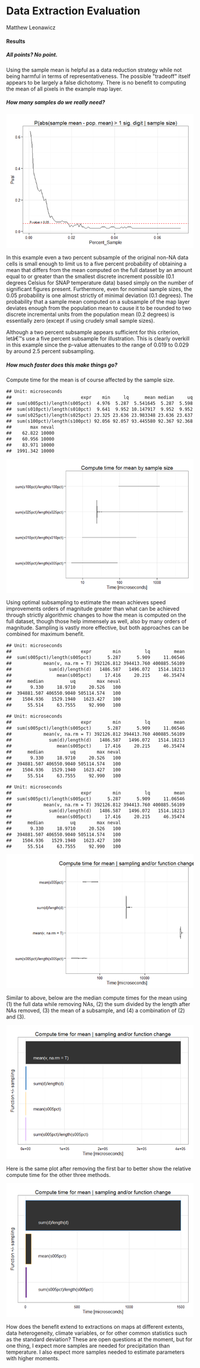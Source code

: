 # Data Extraction Evaluation
Matthew Leonawicz  


#### Results

##### All points? No point.

Using the sample mean is helpful as a data reduction strategy while not being harmful in terms of representativeness.
The possible "tradeoff" itself appears to be largely a false dichotomy.
There is no benefit to computing the mean of all pixels in the example map layer.

##### How many samples do we really need?

![](eval_res_files/figure-html/sigdig-1.png) 

In this example even a two percent subsample of the original non-NA data cells is small enough to limit us to a five percent probability of obtaining a mean that differs from the mean computed on the full dataset
by an amount equal to or greater than the smallest discrete increment possible (0.1 degrees Celsius for SNAP temperature data) based simply on the number of significant figures present.
Furthermore, even for nominal sample sizes, the 0.05 probability is one almost strictly of minimal deviation (0.1 degrees).
The probability that a sample mean computed on a subsample of the map layer deviates enough from the population mean
to cause it to be rounded to two discrete incremental units from the population mean (0.2 degrees) is essentially zero (except if using crudely small sample sizes).

Although a two percent subsample appears sufficient for this criterion, letâ€™s use a five percent subsample for illustration.
This is clearly overkill in this example since the p-value attenuates to the range of 0.019 to 0.029 by around 2.5 percent subsampling.

##### How much faster does this make things go?

Compute time for the mean is of course affected by the sample size.




```
## Unit: microseconds
##                          expr    min     lq      mean median     uq
##  sum(s005pct)/length(s005pct)  4.976  5.287  5.541645  5.287  5.598
##  sum(s010pct)/length(s010pct)  9.641  9.952 10.147917  9.952  9.952
##  sum(s025pct)/length(s025pct) 23.325 23.636 23.983348 23.636 23.637
##  sum(s100pct)/length(s100pct) 92.056 92.057 93.445580 92.367 92.368
##       max neval
##    62.822 10000
##    60.956 10000
##    83.971 10000
##  1991.342 10000
```

![](eval_res_files/figure-html/benchmarks3-1.png) 

Using optimal subsampling to estimate the mean achieves speed improvements orders of magnitude greater than what can be achieved through strictly algorithmic changes to how the mean is computed on the full dataset,
though those help immensely as well, also by many orders of magnitude.
Sampling is vastly more effective, but both approaches can be combined for maximum benefit.


```
## Unit: microseconds
##                          expr        min         lq         mean
##  sum(s005pct)/length(s005pct)      5.287      5.909     11.06546
##            mean(v, na.rm = T) 392126.812 394413.760 400885.56109
##              sum(d)/length(d)   1486.587   1496.072   1514.18213
##                 mean(s005pct)     17.416     20.215     46.35474
##      median          uq        max neval
##       9.330     18.9710     20.526   100
##  394881.507 406550.9040 505114.574   100
##    1504.936   1529.1940   1623.427   100
##      55.514     63.7555     92.990   100
```

```
## Unit: microseconds
##                          expr        min         lq         mean
##  sum(s005pct)/length(s005pct)      5.287      5.909     11.06546
##            mean(v, na.rm = T) 392126.812 394413.760 400885.56109
##              sum(d)/length(d)   1486.587   1496.072   1514.18213
##                 mean(s005pct)     17.416     20.215     46.35474
##      median          uq        max neval
##       9.330     18.9710     20.526   100
##  394881.507 406550.9040 505114.574   100
##    1504.936   1529.1940   1623.427   100
##      55.514     63.7555     92.990   100
```

```
## Unit: microseconds
##                          expr        min         lq         mean
##  sum(s005pct)/length(s005pct)      5.287      5.909     11.06546
##            mean(v, na.rm = T) 392126.812 394413.760 400885.56109
##              sum(d)/length(d)   1486.587   1496.072   1514.18213
##                 mean(s005pct)     17.416     20.215     46.35474
##      median          uq        max neval
##       9.330     18.9710     20.526   100
##  394881.507 406550.9040 505114.574   100
##    1504.936   1529.1940   1623.427   100
##      55.514     63.7555     92.990   100
```

![](eval_res_files/figure-html/benchmarks4-1.png) 

Similar to above, below are the median compute times for the mean using (1) the full data while removing NAs, (2) the sum divided by the length after NAs removed, (3) the mean of a subsample, and (4) a combination of (2) and (3).

![](eval_res_files/figure-html/benchmarks4med1-1.png) 

Here is the same plot after removing the first bar to better show the relative compute time for the other three methods.

![](eval_res_files/figure-html/benchmarks4med2-1.png) 

How does the benefit extend to extractions on maps at different extents, data heterogeneity, climate variables,
or for other common statistics such as the standard deviation?
These are open questions at the moment, but for one thing,
I expect more samples are needed for precipitation than temperature.
I also expect more samples needed to estimate parameters with higher moments.
